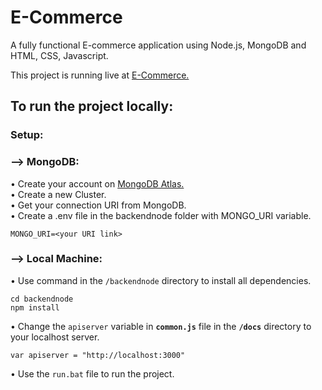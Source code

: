 # E-Commerce

A fully functional E-commerce application using Node.js, MongoDB and HTML, CSS, Javascript.<br>

This project is running live at [E-Commerce.](https://pranavtelangade.github.io/e-commerce)<br>

## To run the project locally:<br>

### Setup:

### --> MongoDB:

• Create your account on [MongoDB Atlas.](https://www.mongodb.com/cloud/atlas/register)<br>
• Create a new Cluster.<br>
• Get your connection URI from MongoDB.<br>
• Create a .env file in the backendnode folder with MONGO_URI variable.<br>
```
MONGO_URI=<your URI link>
```

### --> Local Machine:

• Use command in the `/backendnode` directory to install all dependencies.<br>

```
cd backendnode
npm install
```

• Change the `apiserver` variable in <b>`common.js`</b> file in the <b>`/docs`</b> directory to your localhost server.<br>

```
var apiserver = "http://localhost:3000"
```

• Use the `run.bat` file to run the project.
